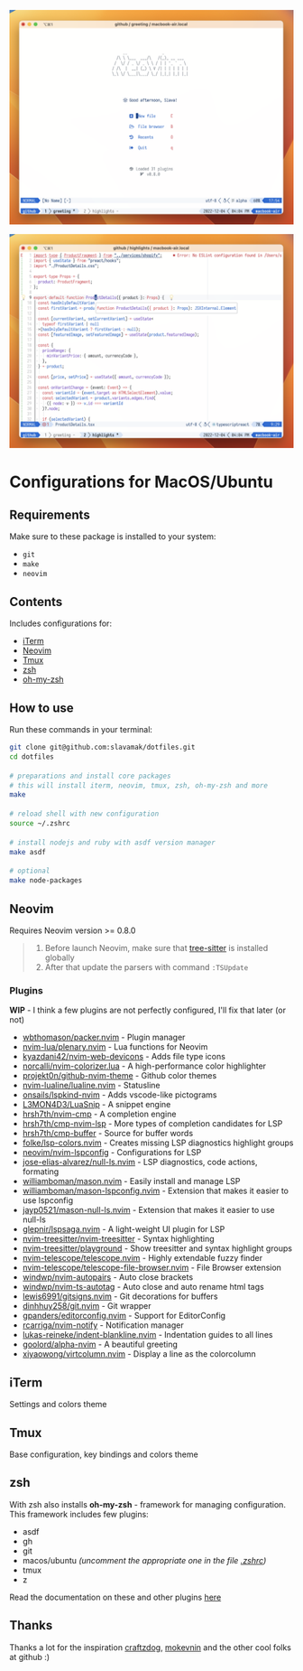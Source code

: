 ![nvim screenshot](./neovim.png)

![nvim screenshot](./highlights.png)

# Configurations for MacOS/Ubuntu

## Requirements

Make sure to these package is installed to your system:

- `git`
- `make`
- `neovim`

## Contents

Includes configurations for:

- [iTerm](https://iterm2.com/)
- [Neovim](https://neovim.io/)
- [Tmux](https://github.com/tmux/tmux)
- [zsh](https://www.zsh.org/)
- [oh-my-zsh](https://github.com/ohmyzsh/ohmyzsh)

## How to use

Run these commands in your terminal:

```sh
git clone git@github.com:slavamak/dotfiles.git
cd dotfiles

# preparations and install core packages
# this will install iterm, neovim, tmux, zsh, oh-my-zsh and more
make

# reload shell with new configuration
source ~/.zshrc

# install nodejs and ruby with asdf version manager
make asdf

# optional
make node-packages
```

## Neovim

Requires Neovim version >= 0.8.0

> 1. Before launch Neovim, make sure that [tree-sitter](https://github.com/tree-sitter/tree-sitter/) is installed globally
> 2. After that update the parsers with command `:TSUpdate`

### Plugins

**WIP** - I think a few plugins are not perfectly configured, I'll fix that later (or not)

- [wbthomason/packer.nvim](https://github.com/wbthomason/packer.nvim) - Plugin manager
- [nvim-lua/plenary.nvim](https://github.com/nvim-lua/plenary.nvim) - Lua functions for Neovim
- [kyazdani42/nvim-web-devicons](https://github.com/kyazdani42/nvim-web-devicons) - Adds file type icons
- [norcalli/nvim-colorizer.lua](https://github.com/norcalli/nvim-colorizer.lua) - A high-performance color highlighter
- [projekt0n/github-nvim-theme](https://github.com/projekt0n/github-nvim-theme) - Github color themes
- [nvim-lualine/lualine.nvim](https://github.com/nvim-lualine/lualine.nvim) - Statusline
- [onsails/lspkind-nvim](https://github.com/onsails/lspkind-nvim) - Adds vscode-like pictograms
- [L3MON4D3/LuaSnip](https://github.com/L3MON4D3/LuaSnip) - A snippet engine
- [hrsh7th/nvim-cmp](https://github.com/hrsh7th/nvim-cmp) - A completion engine
- [hrsh7th/cmp-nvim-lsp](https://github.com/hrsh7th/cmp-nvim-lsp) - More types of completion candidates for LSP
- [hrsh7th/cmp-buffer](https://github.com/hrsh7th/cmp-buffer) - Source for buffer words
- [folke/lsp-colors.nvim](https://github.com/folke/lsp-colors.nvim) - Creates missing LSP diagnostics highlight groups
- [neovim/nvim-lspconfig](https://github.com/neovim/nvim-lspconfig) - Configurations for LSP
- [jose-elias-alvarez/null-ls.nvim](https://github.com/jose-elias-alvarez/null-ls.nvim) - LSP diagnostics, code actions, formating
- [williamboman/mason.nvim](https://github.com/williamboman/mason.nvim) - Easily install and manage LSP
- [williamboman/mason-lspconfig.nvim](https://github.com/williamboman/mason-lspconfig.nvim) - Extension that makes it easier to use lspconfig
- [jayp0521/mason-null-ls.nvim](https://github.com/jayp0521/mason-null-ls.nvim) - Extension that makes it easier to use null-ls
- [glepnir/lspsaga.nvim](https://github.com/glepnir/lspsaga.nvim) - A light-weight UI plugin for LSP
- [nvim-treesitter/nvim-treesitter](https://github.com/nvim-treesitter/nvim-treesitter) - Syntax highlighting
- [nvim-treesitter/playground](https://github.com/nvim-treesitter/playground) - Show treesitter and syntax highlight groups
- [nvim-telescope/telescope.nvim](https://github.com/nvim-telescope/telescope.nvim) - Highly extendable fuzzy finder
- [nvim-telescope/telescope-file-browser.nvim](https://github.com/nvim-telescope/telescope-file-browser.nvim) - File Browser extension
- [windwp/nvim-autopairs](https://github.com/windwp/nvim-autopairs) - Auto close brackets
- [windwp/nvim-ts-autotag](https://github.com/windwp/nvim-ts-autotag) - Auto close and auto rename html tags
- [lewis6991/gitsigns.nvim](https://github.com/lewis6991/gitsigns.nvim) - Git decorations for buffers
- [dinhhuy258/git.nvim](https://github.com/dinhhuy258/git.nvim) - Git wrapper
- [gpanders/editorconfig.nvim](https://github.com/gpanders/editorconfig.nvim) - Support for EditorConfig
- [rcarriga/nvim-notify](https://github.com/rcarriga/nvim-notify) - Notification manager
- [lukas-reineke/indent-blankline.nvim](https://github.com/lukas-reineke/indent-blankline.nvim) - Indentation guides to all lines
- [goolord/alpha-nvim](https://github.com/goolord/alpha-nvim) - A beautiful greeting
- [xiyaowong/virtcolumn.nvim](https://github.com/xiyaowong/virtcolumn.nvim) - Display a line as the colorcolumn

## iTerm

Settings and colors theme

## Tmux

Base configuration, key bindings and colors theme

## zsh

With zsh also installs **oh-my-zsh** - framework for managing configuration. This framework includes few plugins:

- asdf
- gh
- git
- macos/ubuntu *(uncomment the appropriate one in the file [.zshrc](https://github.com/slavamak/dotfiles/blob/main/.config/zsh/.zshrc))*
- tmux
- z

Read the documentation on these and other plugins [here](https://github.com/ohmyzsh/ohmyzsh/tree/master/plugins)

## Thanks

Thanks a lot for the inspiration [craftzdog](https://github.com/craftzdog), [mokevnin](https://github.com/mokevnin) and the other cool folks at github :)
